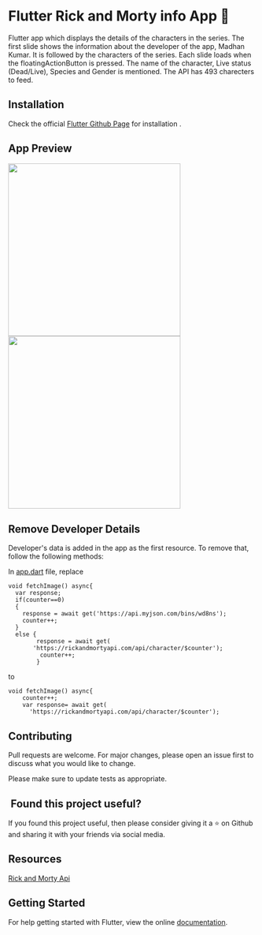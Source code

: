 # Flutter Rick and Morty info App 🥒

Flutter app which displays the details of the characters in the series. The first slide shows the information about the developer of the app, Madhan Kumar. It is followed by the characters of the series. Each slide loads when the floatingActionButton is pressed. The name of the character, Live status (Dead/Live), Species and Gender is mentioned. The API has 493 charecters to feed. 

## Installation

Check the official [Flutter Github Page](https://github.com/flutter/flutter) for installation .

## App Preview


<img src="assets/gif2.gif" width="350"> 


<img src="assets/gif1.gif" width="350">

## Remove Developer Details

Developer's data is added in the app as the first resource. To remove that, follow the following methods:

In [app.dart](lib/src/app.dart) file, replace


    void fetchImage() async{
      var response;
      if(counter==0)
      {
        response = await get('https://api.myjson.com/bins/wd8ns');
        counter++;
      }
      else {
            response = await get(
           'https://rickandmortyapi.com/api/character/$counter');
             counter++;
            }
        

to 

    void fetchImage() async{
        counter++;
        var response= await get(
          'https://rickandmortyapi.com/api/character/$counter');
    
    
    
## Contributing
Pull requests are welcome. For major changes, please open an issue first to discuss what you would like to change.

Please make sure to update tests as appropriate.

## ️ Found this project useful?
If you found this project useful, then please consider giving it a ⭐️ on Github and sharing it with your friends via social media.

## Resources

[Rick and Morty Api](https://rickandmortyapi.com/)


## Getting Started

For help getting started with Flutter, view the online
[documentation](https://flutter.io/).
